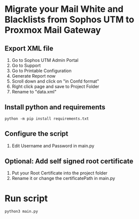 # Migrate your Mail White and Blacklists from Sophos UTM to Proxmox Mail Gateway

## Export XML file
1. Go to Sophos UTM Admin Portal
2. Go to Support
3. Go to Printable Configuration
4. Generate Report now
5. Scroll down and click on "in Confd format"
6. Right click page and save to Project Folder
7. Rename to "data.xml"

## Install python and requirements
```python -m pip install requirements.txt```

## Configure the script
1. Edit Username and Password in main.py

## Optional: Add self signed root certificate
1. Put your Root Certificate into the project folder
2. Rename it or change the certificatePath in main.py

# Run script
```python3 main.py```